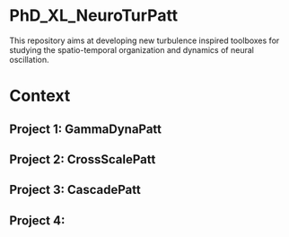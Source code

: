 # PhD_XL_NeuroTurPatt
This repository aims at developing new turbulence inspired toolboxes for studying the spatio-temporal organization and dynamics of neural oscillation.

# Context
## Project 1: GammaDynaPatt

## Project 2: CrossScalePatt

## Project 3: CascadePatt

## Project 4: 
